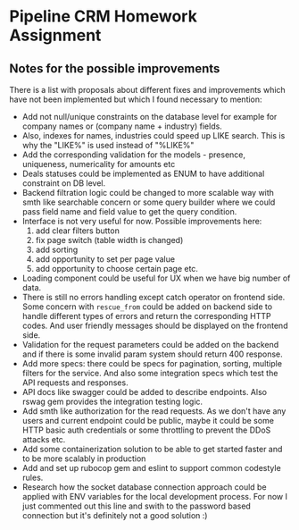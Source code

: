 # Pipeline CRM Homework Assignment

## Notes for the possible improvements
There is a list with proposals about different fixes and improvements which have not been implemented but which I found necessary to mention:
- Add not null/unique constraints on the database level for example for company names or (company name + industry) fields.
- Also, indexes for names, industries could speed up LIKE search. This is why the "LIKE%" is used instead of "%LIKE%"
- Add the corresponding validation for the models - presence, uniqueness, numericality for amounts etc
- Deals statuses could be implemented as ENUM to have additional constraint on DB level.
- Backend filtration logic could be changed to more scalable way with smth like searchable concern or some query builder where we could pass field name and field value to get the query condition.
- Interface is not very useful for now. Possible improvements here:
  1. add clear filters button
  2. fix page switch (table width is changed)
  3. add sorting
  4. add opportunity to set per page value
  5. add opportunity to choose certain page etc.
- Loading component could be useful for UX when we have big number of data.
- There is still no errors handling except catch operator on frontend side. Some concern with `rescue_from` could be added on backend side to handle different types of errors and return the corresponding HTTP codes. And user friendly messages should be displayed on the frontend side.
- Validation for the request parameters could be added on the backend and if there is some invalid param system should return 400 response.
- Add more specs: there could be specs for pagination, sorting, multiple filters for the service. And also some integration specs which test the API requests and responses.
- API docs like swagger could be added to describe endpoints. Also rswag gem provides the integration testing logic.
- Add smth like authorization for the read requests. As we don't have any users and current endpoint could be public, maybe it could be some HTTP basic auth credentials or some throttling to prevent the DDoS attacks etc.
- Add some containerization solution to be able to get started faster and to be more scalably in production
- Add and set up rubocop gem and eslint to support common codestyle rules.
- Research how the socket database connection approach could be applied with ENV variables for the local development process. For now I just commented out this line and swith to the password based connection but it's definitely not a good solution :)